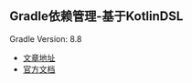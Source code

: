 ## Gradle依赖管理-基于KotlinDSL

Gradle Version: 8.8
+ [文章地址](https://www.yuanyuan.blog/posts/691cd060.html)
+ [官方文档](https://kotlinlang.org/docs/gradle.html)

